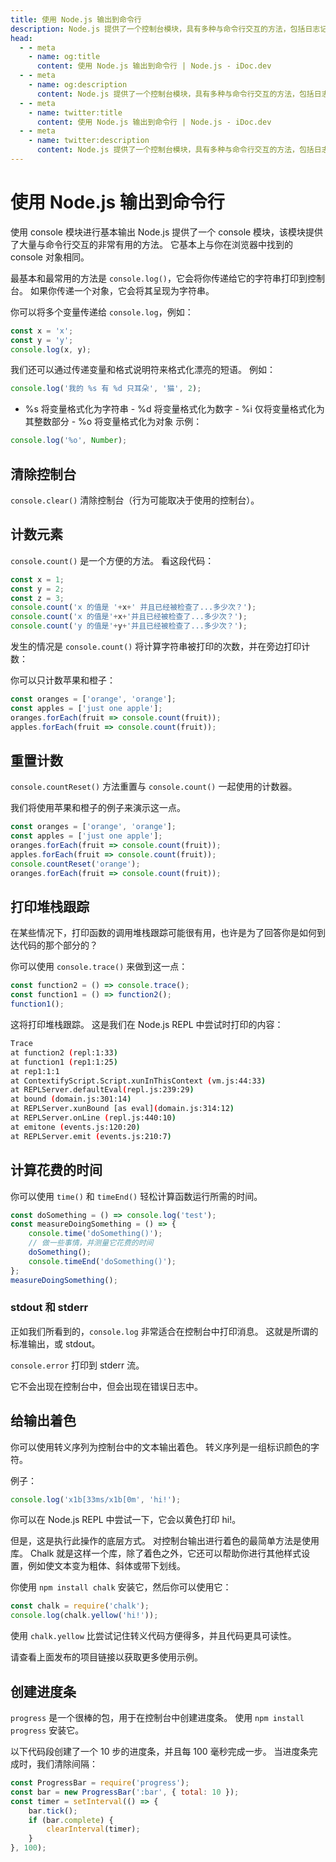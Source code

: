 ```yaml
---
title: 使用 Node.js 输出到命令行
description: Node.js 提供了一个控制台模块，具有多种与命令行交互的方法，包括日志记录、计数、计时等。
head:
  - - meta
    - name: og:title
      content: 使用 Node.js 输出到命令行 | Node.js - iDoc.dev
  - - meta
    - name: og:description
      content: Node.js 提供了一个控制台模块，具有多种与命令行交互的方法，包括日志记录、计数、计时等。
  - - meta
    - name: twitter:title
      content: 使用 Node.js 输出到命令行 | Node.js - iDoc.dev
  - - meta
    - name: twitter:description
      content: Node.js 提供了一个控制台模块，具有多种与命令行交互的方法，包括日志记录、计数、计时等。
---
```



# 使用 Node.js 输出到命令行

使用 console 模块进行基本输出
Node.js 提供了一个 console 模块，该模块提供了大量与命令行交互的非常有用的方法。 它基本上与你在浏览器中找到的 console 对象相同。

最基本和最常用的方法是 `console.log()`，它会将你传递给它的字符串打印到控制台。 如果你传递一个对象，它会将其呈现为字符串。

你可以将多个变量传递给 `console.log`，例如：
```javascript
const x = 'x';
const y = 'y';
console.log(x, y);
```

我们还可以通过传递变量和格式说明符来格式化漂亮的短语。 例如：
```javascript
console.log('我的 %s 有 %d 只耳朵', '猫', 2);
```

- %s 将变量格式化为字符串 - %d 将变量格式化为数字 - %i 仅将变量格式化为其整数部分 - %o 将变量格式化为对象
示例：
```javascript
console.log('%o', Number);
```
## 清除控制台

`console.clear()` 清除控制台（行为可能取决于使用的控制台）。

## 计数元素

`console.count()` 是一个方便的方法。
看这段代码：
```javascript
const x = 1;
const y = 2;
const z = 3;
console.count('x 的值是 '+x+' 并且已经被检查了...多少次？');
console.count('x 的值是'+x+'并且已经被检查了...多少次？');
console.count('y 的值是'+y+'并且已经被检查了...多少次？');
```

发生的情况是 `console.count()` 将计算字符串被打印的次数，并在旁边打印计数：

你可以只计数苹果和橙子：

```javascript
const oranges = ['orange', 'orange'];
const apples = ['just one apple'];
oranges.forEach(fruit => console.count(fruit));
apples.forEach(fruit => console.count(fruit));
```

## 重置计数

`console.countReset()` 方法重置与 `console.count()` 一起使用的计数器。

我们将使用苹果和橙子的例子来演示这一点。

```javascript
const oranges = ['orange', 'orange'];
const apples = ['just one apple'];
oranges.forEach(fruit => console.count(fruit));
apples.forEach(fruit => console.count(fruit));
console.countReset('orange');
oranges.forEach(fruit => console.count(fruit));
```


## 打印堆栈跟踪

在某些情况下，打印函数的调用堆栈跟踪可能很有用，也许是为了回答你是如何到达代码的那个部分的？

你可以使用 `console.trace()` 来做到这一点：

```javascript
const function2 = () => console.trace();
const function1 = () => function2();
function1();
```

这将打印堆栈跟踪。 这是我们在 Node.js REPL 中尝试时打印的内容：

```bash
Trace
at function2 (repl:1:33)
at function1 (rep1:1:25)
at rep1:1:1
at ContextifyScript.Script.xunInThisContext (vm.js:44:33)
at REPLServer.defaultEval(repl.js:239:29)
at bound (domain.js:301:14)
at REPLServer.xunBound [as eval](domain.js:314:12)
at REPLServer.onLine (repl.js:440:10)
at emitone (events.js:120:20)
at REPLServer.emit (events.js:210:7)
```

## 计算花费的时间

你可以使用 `time()` 和 `timeEnd()` 轻松计算函数运行所需的时间。

```javascript
const doSomething = () => console.log('test');
const measureDoingSomething = () => {
    console.time('doSomething()');
    // 做一些事情，并测量它花费的时间
    doSomething();
    console.timeEnd('doSomething()');
};
measureDoingSomething();
```

### stdout 和 stderr

正如我们所看到的，`console.log` 非常适合在控制台中打印消息。 这就是所谓的标准输出，或 stdout。

`console.error` 打印到 stderr 流。

它不会出现在控制台中，但会出现在错误日志中。

## 给输出着色

你可以使用转义序列为控制台中的文本输出着色。 转义序列是一组标识颜色的字符。

例子：

```javascript
console.log('x1b[33ms/x1b[0m', 'hi!');
```

你可以在 Node.js REPL 中尝试一下，它会以黄色打印 hi!。

但是，这是执行此操作的底层方式。 对控制台输出进行着色的最简单方法是使用库。 Chalk 就是这样一个库，除了着色之外，它还可以帮助你进行其他样式设置，例如使文本变为粗体、斜体或带下划线。

你使用 `npm install chalk` 安装它，然后你可以使用它：

```javascript
const chalk = require('chalk');
console.log(chalk.yellow('hi!'));
```

使用 `chalk.yellow` 比尝试记住转义代码方便得多，并且代码更具可读性。

请查看上面发布的项目链接以获取更多使用示例。


## 创建进度条

`progress` 是一个很棒的包，用于在控制台中创建进度条。 使用 `npm install progress` 安装它。

以下代码段创建了一个 10 步的进度条，并且每 100 毫秒完成一步。 当进度条完成时，我们清除间隔：

```javascript
const ProgressBar = require('progress');
const bar = new ProgressBar(':bar', { total: 10 });
const timer = setInterval(() => {
    bar.tick();
    if (bar.complete) {
        clearInterval(timer);
    }
}, 100);
```
